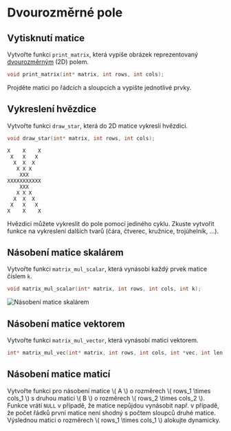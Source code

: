 # Dvourozměrné pole


## Vytisknutí matice
Vytvořte funkci `print_matrix`, která vypíše obrázek reprezentovaný
[dvourozměrným](../c/pole/vicerozmerna_pole.md) (2D) polem.
```c
void print_matrix(int* matrix, int rows, int cols);
```
Projděte matici po řádcích a sloupcích a vypište jednotlivé prvky.

## Vykreslení hvězdice
Vytvořte funkci `draw_star`, která do 2D matice vykreslí hvězdici.
```c
void draw_star(int* matrix, int rows, int cols);
```
```
X    X    X
 X   X   X 
  X  X  X  
   X X X   
    XXX    
XXXXXXXXXXX
    XXX    
   X X X   
  X  X  X  
 X   X   X 
X    X    X
```

Hvězdici můžete vykreslit do pole pomocí jediného cyklu.
Zkuste vytvořit funkce na vykreslení dalších tvarů (čára, čtverec, kružnice, trojúhelník, …).

## Násobení matice skalárem
Vytvořte funkci `matrix_mul_scalar`, která vynásobí každý prvek matice číslem `k`. 
```c
void matrix_mul_scalar(int* matrix, int rows, int cols, int k);
```

![Násobení matice skalárem](../static/img/matrix_scalar.svg)

## Násobení matice vektorem
Vytvořte funkci `matrix_mul_vector`, která vynásobí matici vektorem.
```c
int* matrix_mul_vec(int* matrix, int rows, int cols, int *vec, int len);
```

<!--
![Násobení matice vektorem](../static/img/matrix_vector.svg)
-->

<upr-matrix-mul a="[[1, 2, 3], [4, 5, 6], [7, 8, 9]]" b="[[10], [20], [30]]"></upr-matrix-mul>

## Násobení matice maticí

Vytvořte funkci pro násobení matice \\( A \\) o rozměrech \\( rows_1 \\times cols_1 \\) s druhou matici \\( B \\) o rozměrech \\( rows_2 \\times cols_2 \\).
Funkce vrátí `NULL` v případě, že matice nepůjdou vynásobit např. v případě, že počet řádků první matice není shodný s počtem sloupců druhé matice.
Výslednou matici o rozměrech \\( rows_1 \\times cols_1 \\) alokujte dynamicky.

<upr-container>
  <upr-matrix-mul a="[[1, 2, 3], [4, 5, 6]]" b="[[10, 20], [30, 40], [50, 60]]"></upr-matrix-mul>
  <!--
  <upr-arrow dst="table" dst-anchor="south" src-anchor="north">a</upr-arrow>
  <upr-arrow dst="table:nth-of-type(2)" dst-anchor="south" src-anchor="north">b</upr-arrow>
  <upr-arrow dst="table:nth-of-type(3)" dst-anchor="south" src-anchor="north">result</upr-arrow>
  -->
</upr-container>

